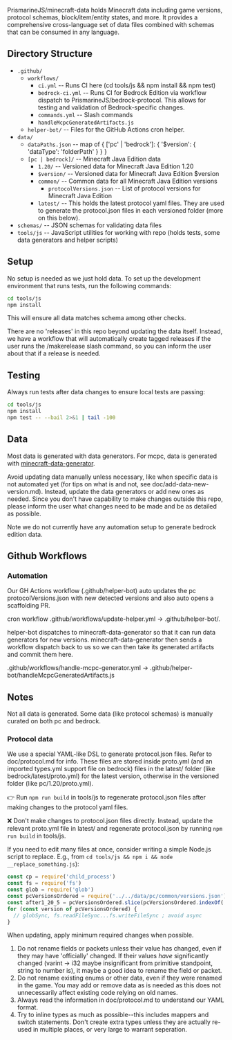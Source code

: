 PrismarineJS/minecraft-data holds Minecraft data including game versions, protocol schemas, block/item/entity states, and more. It provides a comprehensive cross-language set of data files combined with schemas that can be consumed in any language.

## Directory Structure
- `.github/`
  - `workflows/`
    - `ci.yml` -- Runs CI here (cd tools/js && npm install && npm test)
    - `bedrock-ci.yml` -- Runs CI for Bedrock Edition via workflow dispatch to PrismarineJS/bedrock-protocol. This allows for testing and validation of Bedrock-specific changes.
    - `commands.yml` -- Slash commands
    - `handleMcpcGeneratedArtifacts.js`
  - `helper-bot/` -- Files for the GitHub Actions cron helper.
- `data/`
  - `dataPaths.json` -- map of { ['pc' | 'bedrock']: { '$version': { 'dataType': 'folderPath' } } }
  - `[pc | bedrock]/` -- Minecraft Java Edition data
    - `1.20/` -- Versioned data for Minecraft Java Edition 1.20
    - `$version/` -- Versioned data for Minecraft Java Edition $version
    - `common/` -- Common data for all Minecraft Java Edition versions
      - `protocolVersions.json` -- List of protocol versions for Minecraft Java Edition
    - `latest/` -- This holds the latest protocol yaml files. They are used to generate the protocol.json files in each versioned folder (more on this below).
- `schemas/` -- JSON schemas for validating data files
- `tools/js` -- JavaScript utilities for working with repo (holds tests, some data generators and helper scripts)

## Setup
No setup is needed as we just hold data. To set up the development environment that runs tests, run the following commands:

```bash
cd tools/js
npm install
```

This will ensure all data matches schema among other checks.

There are no 'releases' in this repo beyond updating the data itself. Instead, we have a workflow that will automatically create tagged releases if the user runs the /makerelease slash command, so you can inform the user about that if a release is needed.

## Testing
Always run tests after data changes to ensure local tests are passing:

```sh
cd tools/js
npm install
npm test -- --bail 2>&1 | tail -100
```

## Data

Most data is generated with data generators. For mcpc, data is generated with [minecraft-data-generator](https://github.com/PrismarineJS/minecraft-data-generator).

Avoid updating data manually unless necessary, like when specific data is not automated yet (for tips on what is and not, see doc/add-data-new-version.md). Instead, update the data generators or add new ones as needed. Since you don't have capability to make changes outside this repo, please inform the user what changes need to be made and be as detailed as possible.

Note we do not currently have any automation setup to generate bedrock edition data.

## Github Workflows

### Automation

Our GH Actions workflow (.github/helper-bot) auto updates the pc protocolVersions.json with new detected versions and also auto opens a scaffolding PR.

cron workflow .github/workflows/update-helper.yml -> .github/helper-bot/.

helper-bot dispatches to minecraft-data-generator so that it can run data generators for new versions. minecraft-data-generator then sends a workflow dispatch back to us so we can then take its generated artifacts and commit them here.

.github/workflows/handle-mcpc-generator.yml ->
.github/helper-bot/handleMcpcGeneratedArtifacts.js

## Notes
Not all data is generated. Some data (like protocol schemas) is manually curated on both pc and bedrock.

### Protocol data

We use a special YAML-like DSL to generate protocol.json files. Refer to doc/protocol.md for info.
These files are stored inside proto.yml (and an imported types.yml support file on bedrock) files in the latest/ folder (like bedrock/latest/proto.yml) for the latest version, otherwise in the versioned folder (like pc/1.20/proto.yml).

👉 Run `npm run build` in tools/js to regenerate protocol.json files after making changes to the protocol yaml files.

❌ Don't make changes to protocol.json files directly. Instead, update the relevant proto.yml file in latest/ and regenerate protocol.json by running `npm run build` in tools/js.

If you need to edit many files at once, consider writing a simple Node.js script to replace. E.g., from `cd tools/js && npm i && node __replace_something.js`):
```js
const cp = require('child_process')
const fs = require('fs')
const glob = require('glob')
const pcVersionsOrdered = require('../../data/pc/common/versions.json')
const after1_20_5 = pcVersionsOrdered.slice(pcVersionsOrdered.indexOf('1.20.5')) // everything after 1.20.5...
for (const version of pcVersionsOrdered) {
  // globSync, fs.readFileSync...fs.writeFileSync ; avoid async
}
```

When updating, apply minimum required changes when possible.

1. Do not rename fields or packets unless their value has changed, even if they may have 'officially' changed. If their values *have* significantly changed (varint -> i32 maybe insignificant from primitive standpoint, string to number is), it maybe a good idea to rename the field or packet.
2. Do not rename existing enums or other data, even if they were renamed in the game. You may add or remove data as is needed as this does not unnecessarily affect existing code relying on old names.
3. Always read the information in doc/protocol.md to understand our YAML format.
4. Try to inline types as much as possible--this includes mappers and switch statements. Don't create extra types unless they are actually re-used in multiple places, or very large to warrant seperation.
